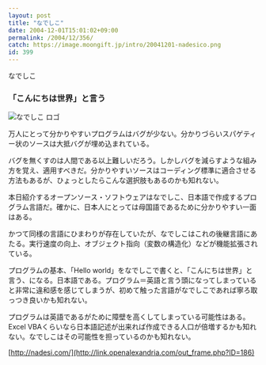 ```yaml
---
layout: post
title: "なでしこ"
date: 2004-12-01T15:01:02+09:00
permalink: /2004/12/356/
catch: https://image.moongift.jp/intro/20041201-nadesico.png
id: 399
---
```

なでしこ  
<!--more-->

### 「こんにちは世界」と言う
  

![なでしこ ロゴ](https://image.moongift.jp/intro/20041201-nadesico.png "なでしこ ロゴ")

  

万人にとって分かりやすいプログラムはバグが少ない。分かりづらいスパゲティー状のソースは大抵バグが埋め込まれている。

  

バグを無くすのは人間である以上難しいだろう。しかしバグを減らすような組み方を覚え、適用すべきだ。分かりやすいソースはコーディング標準に適合させる方法もあるが、ひょっとしたらこんな選択肢もあるのかも知れない。

  

本日紹介するオープンソース・ソフトウェアはなでしこ、日本語で作成するプログラム言語だ。確かに、日本人にとっては母国語であるために分かりやすい一面はある。

  

かつて同様の言語にひまわりが存在していたが、なでしこはこれの後継言語にあたる。実行速度の向上、オブジェクト指向（変数の構造化）などが機能拡張されている。

  

プログラムの基本、「Hello world」をなでしこで書くと、「こんにちは世界」と言う、になる。日本語である。プログラム＝英語と言う頭になってしまっていると非常に違和感を感じてしまうが、初めて触った言語がなでしこであれば寧ろ取っつき良いかも知れない。

  

プログラムは英語であるがために障壁を高くしてしまっている可能性はある。Excel VBAくらいなら日本語記述が出来れば作成できる人口が倍増するかも知れない。なでしこはその可能性を担っているのかも知れない。

  

[http://nadesi.com/](http://link.openalexandria.com/out_frame.php?ID=186)


